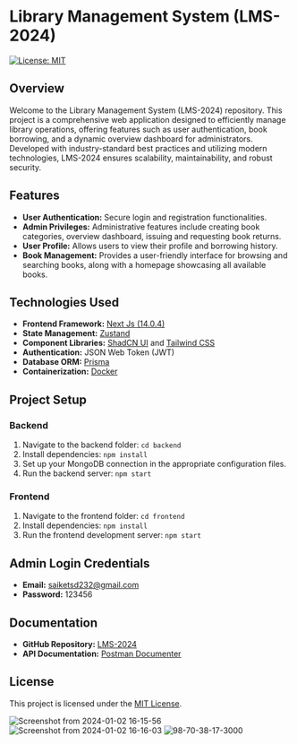 # Library Management System (LMS-2024)

[![License: MIT](https://img.shields.io/badge/License-MIT-yellow.svg)](https://opensource.org/licenses/MIT)

## Overview

Welcome to the Library Management System (LMS-2024) repository. This project is a comprehensive web application designed to efficiently manage library operations, offering features such as user authentication, book borrowing, and a dynamic overview dashboard for administrators. Developed with industry-standard best practices and utilizing modern technologies, LMS-2024 ensures scalability, maintainability, and robust security.

## Features

- **User Authentication:** Secure login and registration functionalities.
- **Admin Privileges:** Administrative features include creating book categories, overview dashboard, issuing and requesting book returns.
- **User Profile:** Allows users to view their profile and borrowing history.
- **Book Management:** Provides a user-friendly interface for browsing and searching books, along with a homepage showcasing all available books.

## Technologies Used

- **Frontend Framework:** [Next Js (14.0.4)](https://nextjs.org/)
- **State Management:** [Zustand](https://zustand.surge.sh/)
- **Component Libraries:** [ShadCN UI](https://shadcn.com/) and [Tailwind CSS](https://tailwindcss.com/)
- **Authentication:** JSON Web Token (JWT)
- **Database ORM:** [Prisma](https://www.prisma.io/)
- **Containerization:** [Docker](https://www.docker.com/)

## Project Setup

### Backend

1. Navigate to the backend folder: `cd backend`
2. Install dependencies: `npm install`
3. Set up your MongoDB connection in the appropriate configuration files.
4. Run the backend server: `npm start`

### Frontend

1. Navigate to the frontend folder: `cd frontend`
2. Install dependencies: `npm install`
3. Run the frontend development server: `npm start`

## Admin Login Credentials

- **Email:** saiketsd232@gmail.com
- **Password:** 123456

## Documentation

- **GitHub Repository:** [LMS-2024](https://github.com/syket-das/lms-2024)
- **API Documentation:** [Postman Documenter](https://documenter.getpostman.com/view/16799930/2s9YkuXxNd)

## License

This project is licensed under the [MIT License](LICENSE).

![Screenshot from 2024-01-02 16-15-56](https://github.com/syket-das/lms-2024/assets/80612737/4816fc51-2266-4848-a7ab-3b083367a7a9)
![Screenshot from 2024-01-02 16-16-03](https://github.com/syket-das/lms-2024/assets/80612737/2b8f9c2e-8d3a-4106-abcb-282c436078d9)
![98-70-38-17-3000](https://github.com/syket-das/lms-2024/assets/80612737/c9e59443-00b8-475f-b2d3-63f57a0b337c)

